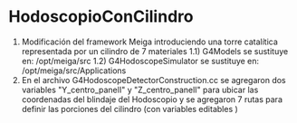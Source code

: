 # HodoscopioConCilindro
1)   Modificación del framework Meiga introduciendo una torre catalítica representada por un cilindro de 7 materiales
1.1)  G4Models se sustituye en:
/opt/meiga/src
1.2)  G4HodoscopeSimulator se sustituye en:
/opt/meiga/src/Applications
3)   En el archivo G4HodoscopeDetectorConstruction.cc se agregaron dos variables "Y_centro_panelI" y "Z_centro_panelI" para ubicar las coordenadas del blindaje del Hodoscopio y se agregaron 7 rutas para definir las porciones del cilindro (con variables editables )
